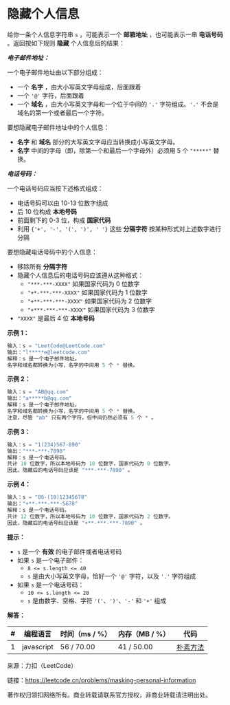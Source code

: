 # 隐藏个人信息

给你一条个人信息字符串 `s` ，可能表示一个 **邮箱地址** ，也可能表示一串 **电话号码** 。返回按如下规则 **隐藏** 个人信息后的结果：

***电子邮件地址：***

一个电子邮件地址由以下部分组成：

- 一个 **名字** ，由大小写英文字母组成，后面跟着
- 一个 `'@'` 字符，后面跟着
- 一个 **域名** ，由大小写英文字母和一个位于中间的 `'.'` 字符组成。`'.'` 不会是域名的第一个或者最后一个字符。

要想隐藏电子邮件地址中的个人信息：

- **名字** 和 **域名** 部分的大写英文字母应当转换成小写英文字母。
- **名字** 中间的字母（即，除第一个和最后一个字母外）必须用 5 个 `"*****"` 替换。

***电话号码：***

一个电话号码应当按下述格式组成：

- 电话号码可以由 10-13 位数字组成
- 后 10 位构成 **本地号码**
- 前面剩下的 0-3 位，构成 **国家代码**
- 利用 `{'+', '-', '(', ')', ' '}` 这些 **分隔字符** 按某种形式对上述数字进行分隔

要想隐藏电话号码中的个人信息：

- 移除所有 **分隔字符**
- 隐藏个人信息后的电话号码应该遵从这种格式：
  - `"***-***-XXXX"` 如果国家代码为 0 位数字
  - `"+*-***-***-XXXX"` 如果国家代码为 1 位数字
  - `"+**-***-***-XXXX"` 如果国家代码为 2 位数字
  - `"+***-***-***-XXXX"` 如果国家代码为 3 位数字
- `"XXXX"` 是最后 4 位 **本地号码**

**示例 1：**

``` javascript
输入：s = "LeetCode@LeetCode.com"
输出："l*****e@leetcode.com"
解释：s 是一个电子邮件地址。
名字和域名都转换为小写，名字的中间用 5 个 * 替换。
```

**示例 2：**

``` javascript
输入：s = "AB@qq.com"
输出："a*****b@qq.com"
解释：s 是一个电子邮件地址。
名字和域名都转换为小写，名字的中间用 5 个 * 替换。
注意，尽管 "ab" 只有两个字符，但中间仍然必须有 5 个 * 。
```

**示例 3：**

``` javascript
输入：s = "1(234)567-890"
输出："***-***-7890"
解释：s 是一个电话号码。
共计 10 位数字，所以本地号码为 10 位数字，国家代码为 0 位数字。
因此，隐藏后的电话号码应该是 "***-***-7890" 。
```

**示例 4：**

``` javascript
输入：s = "86-(10)12345678"
输出："+**-***-***-5678"
解释：s 是一个电话号码。
共计 12 位数字，所以本地号码为 10 位数字，国家代码为 2 位数字。
因此，隐藏后的电话号码应该是 "+**-***-***-7890" 。
```

**提示：**

- `s` 是一个 **有效** 的电子邮件或者电话号码
- 如果 `s` 是一个电子邮件：
  - `8 <= s.length <= 40`
  - `s` 是由大小写英文字母，恰好一个 `'@'` 字符，以及 `'.'` 字符组成
- 如果 `s` 是一个电话号码：
  - `10 <= s.length <= 20`
  - `s` 是由数字、空格、字符 `'('`、`')'`、`'-'` 和 `'+'` 组成

**解答：**

**#**|**编程语言**|**时间（ms / %）**|**内存（MB / %）**|**代码**
--|--|--|--|--
1|javascript|56 / 70.00|41 / 50.00|[朴素方法](./javascript/ac_v1.js)

来源：力扣（LeetCode）

链接：https://leetcode.cn/problems/masking-personal-information

著作权归领扣网络所有。商业转载请联系官方授权，非商业转载请注明出处。
